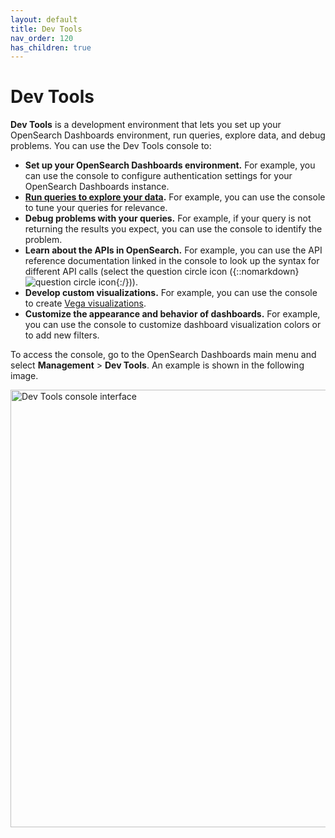 ```yaml
---
layout: default
title: Dev Tools
nav_order: 120
has_children: true
---
```


# Dev Tools

**Dev Tools** is a development environment that lets you set up your OpenSearch Dashboards environment, run queries, explore data, and debug problems. You can use the Dev Tools console to:

- **Set up your OpenSearch Dashboards environment.** For example, you can use the console to configure authentication settings for your OpenSearch Dashboards instance.
- **[Run queries to explore your data]({{site.url}}{{site.baseurl}}/dashboards/dev-tools/run-queries/).** For example, you can use the console to tune your queries for relevance.
- **Debug problems with your queries.** For example, if your query is not returning the results you expect, you can use the console to identify the problem.
- **Learn about the APIs in OpenSearch.** For example, you can use the API reference documentation linked in the console to look up the syntax for different API calls (select the question circle icon ({::nomarkdown}<img src="{{site.url}}{{site.baseurl}}/images/icons/question-circle.png" class="inline-icon" alt="question circle icon"/>{:/})).
- **Develop custom visualizations.** For example, you can use the console to create [Vega visualizations]({{site.url}}{{site.baseurl}}/dashboards/visualize/viz-index/#vega).
- **Customize the appearance and behavior of dashboards.** For example, you can use the console to customize dashboard visualization colors or to add new filters.

To access the console, go to the OpenSearch Dashboards main menu and select **Management** > **Dev Tools**. An example is shown in the following image.

<img src="{{site.url}}{{site.baseurl}}/images/dashboards/dev-tools-ui.png" alt="Dev Tools console interface" width="700"/>
